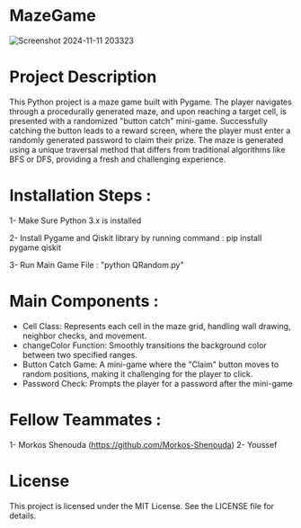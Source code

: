 # MazeGame
![Screenshot 2024-11-11 203323](https://github.com/user-attachments/assets/ea99f508-cc5a-48a4-8c04-3da56cc13490)

# Project Description
This Python project is a maze game built with Pygame. The player navigates through a procedurally generated maze, and upon reaching a target cell, is presented with a randomized "button catch" mini-game. Successfully catching the button leads to a reward screen, where the player must enter a randomly generated password to claim their prize. The maze is generated using a unique traversal method that differs from traditional algorithms like BFS or DFS, providing a fresh and challenging experience.

# Installation Steps : 
1- Make Sure Python 3.x is installed 

2- Install Pygame and Qiskit library by running command : 
   pip install pygame qiskit

3- Run Main Game File : "python QRandom.py"

# Main Components : 
- Cell Class: Represents each cell in the maze grid, handling wall drawing, neighbor checks, and movement.
- changeColor Function: Smoothly transitions the background color between two specified ranges.
- Button Catch Game: A mini-game where the "Claim" button moves to random positions, making it challenging for the player to click.
- Password Check: Prompts the player for a password after the mini-game

# Fellow Teammates : 
1- Morkos Shenouda (https://github.com/Morkos-Shenouda)
2- Youssef
# License
This project is licensed under the MIT License. See the LICENSE file for details.
